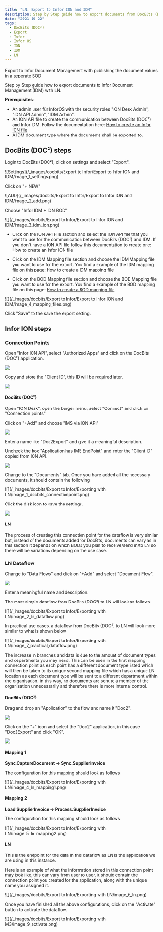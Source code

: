 ```yaml
---
title: "LN: Export to Infor ION and IDM"
description: Step by Step guide how to export documents from DocBits (DOC²) to Infor Document Management (IDM) with LN.
date: "2021-10-22"
tags:
  - DocBits (DOC²)
  - Export
  - Infor
  - Infor OS
  - ION
  - IDM
  - LN
---
```


####
Export to Infor Document Management with publishing the document values in a seperate BOD

Step by Step guide how to export documents to Infor Document Management (IDM) with LN.

**Prerequisites:**

- An admin user für InforOS with the security roles "ION Desk Admin", "ION API Admin", "IDM Admin".
- An ION API file to create the communication between DocBits (DOC²) and Infor IDM. Follow the documentation here: [How to create an Infor ION file](/docbits/export/create-a-infor-ion-file/)
- A IDM document type where the documents shall be exported to.

## DocBits (DOC²) steps

Login to DocBits (DOC²), click on settings and select "Export".

![Settings](/_images/docbits/Export to Infor/Export to Infor ION and IDM/image_1_settings.png)

Click on "+ NEW"

![ADD](/_images/docbits/Export to Infor/Export to Infor ION and IDM/image_2_add.png)

Choose "Infor IDM + ION BOD"

![](/_images/docbits/Export to Infor/Export to Infor ION and IDM/image_3_idm_ion.png)

- Click on the ION API File section and select the ION API file that you want to use for the communication between DocBits (DOC²) and IDM. If you don't have a ION API file follow this documentation to create one: [How to create an Infor ION file](/docbits/export/create-a-infor-ion-file/)

- Click on the IDM Mapping file section and choose the IDM Mapping file you want to use for the export. You find a example of the IDM mapping file on this page: [How to create a IDM mapping file](/docbits/export/how-to-create-a-idm-mapping-file/)

- Click on the BOD Mapping file section and choose the BOD Mapping file you want to use for the export. You find a example of the BOD mapping file on this page: [How to create a BOD mapping file](/docbits/export/how-to-create-a-bod-mapping-file/)

![](/_images/docbits/Export to Infor/Export to Infor ION and IDM/image_4_mapping_files.png)

Click "Save" to the save the export setting.

## Infor ION steps

### Connection Points

Open "Infor ION API", select "Authorized Apps" and click on the DocBits (DOC²) application.

![](/_images/docbits/image-35.png)

Copy and store the "Client ID", this ID will be required later.

![](/_images/docbits/image-36.png)

#### DocBits (DOC²)

Open "ION Desk", open the burger menu, select "Connect" and click on "Connection points"

Click on "+Add" and choose "IMS via ION API"

![](/_images/docbits/image-37.png)

Enter a name like "Doc2Export" and give it a meaningful description.

Uncheck the box "Application has IMS EndPoint" and enter the "Client ID" copied from ION API.

![](/_images/docbits/image-39-1024x438.png)

Change to the "Documents" tab. Once you have added all the necessary documents, it should contain the following

![](/_images/docbits/Export to Infor/Exporting with LN/image_1_docbits_connectionpoint.png)

Click the disk icon to save the settings.

![](/_images/docbits/image-41.png)

#### LN

The process of creating this connection point for the dataflow is very similar but, instead of the documents added for DocBits, documents can vary as in this section it depends on which BODs you plan to receive/send in/to LN so there will be variations depending on the use case. 

### LN Dataflow

Change to "Data Flows" and click on "+Add" and select "Document Flow".

![](/_images/docbits/image-43.png)

Enter a meaningful name and description.

The most simple dataflow from DocBits (DOC²) to LN will look as follows

![](/_images/docbits/Export to Infor/Exporting with LN/image_2_ln_dataflow.png)

In practical use cases, a dataflow from DocBits (DOC²) to LN will look more similar to what is shown below

![](/_images/docbits/Export to Infor/Exporting with LN/image_7_practical_dataflow.png)

The increase in branches and data is due to the amount of document types and departments you may need. This can be seen in the first mapping connection point as each point has a different document type listed which will then be taken to its unique second mapping file which has a unique LN location as each document type will be sent to a different department within the organisation. In this way, no documents are sent to a member of the organisation unnecessarily and  therefore there is more internal control.

#### DocBits (DOC²)

Drag and drop an "Application" to the flow and name it "Doc2".

![](/_images/docbits/image-44.png)

Click on the "+" icon and select the "Doc2" application, in this case "Doc2Export" and click "OK".

![](/_images/docbits/image-45.png)

#### Mapping 1

**Sync.CaptureDocument → Sync.SupplierInvoice**

The configuration for this mapping should look as follows

![](/_images/docbits/Export to Infor/Exporting with LN/image_4_ln_mapping1.png)

#### Mapping 2 

**Load.SupplierInvoice → Process.SupplierInvoice**

The configuration for this mapping should look as follows

![](/_images/docbits/Export to Infor/Exporting with LN/image_5_ln_mapping2.png)

####  LN

This is the endpoint for the data in this dataflow as LN is the application we are using in this instance.

Here is an example of what the information stored in this connection point may look like, this can vary from user to user. It should contain the connection point you created for the application, along with the unique name you assigned it.

![](/_images/docbits/Export to Infor/Exporting with LN/image_6_ln.png)  

Once you have finished all the above configurations, click on the "Activate" button to activate the dataflow.

![](/_images/docbits/Export to Infor/Exporting with M3/image_9_activate.png) 